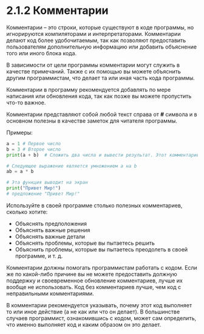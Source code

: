 # 2.1.2 Комментарии

Комментарии – это строки, которые существуют в коде программы, но игнорируются компиляторами и интерпретаторами. Комментарии делают код более удобочитаемым, так как позволяют предоставить пользователям дополнительную информацию или добавить объяснение того или иного блока кода.

В зависимости от цели программы комментарии могут служить в качестве примечаний. Также с их помощью вы можете объяснить другим программистам, что делает та или иная часть кода программы.

Комментарии в программу рекомендуется добавлять по мере написания или обновления кода, так как позже вы можете пропустить что-то важное.

Комментарии представляют собой любой текст справа от **\#** символа и в основном полезны в качестве заметок для читателя программы.

Примеры:

```py
a = 1 # Первое число
b = 3 # Второе число
print(a + b)  # Сложить два числа и вывести результат. Этот комментарий не появится в консоли вывода.
```

```py
# Следующее выражение является умножением a на b
ab = a * b
```

```py
# Эта функция выводит на экран
print("Привет Мир!")
# предложение "Привет Мир!"
```

Используйте в своей программе столько полезных комментариев, сколько хотите:

* Объяснять предположения
* Объяснять важные решения
* Объяснять важные детали
* Объяснять проблемы, которые вы пытаетесь решить
* Объяснить проблемы, которые вы пытаетесь преодолеть в своей программе, и т. д.

Комментарии должны помогать программистам работать с кодом. Если же по какой-либо причине вы не можете предоставить должную поддержку и своевременное обновление комментариев, лучше их вообще не использовать. Код без комментариев лучше, чем код с неправильными комментариями.

В комментарии рекомендуется указывать, почему этот код выполняет то или иное действие \(а не как или что он делает\). В большинстве случаев программист, ознакомившись с кодом, может сам определить, что именно выполняет код и каким образом он это делает.

